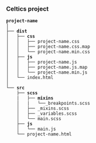 ### Celtics project

<pre><code><strong>project-name</strong>
│
├── <strong>dist</strong>
│   ├── <strong>css</strong>
│   │   ├── <span>project-name.css</span>
│   │   ├── <span>project-name.css.map</span>
│   │   └── <span>project-name.min.css</span>
│   ├── <strong>js</strong>
│   │   ├── <span>project-name.js</span>
│   │   ├── <span>project-name.js.map</span>
│   │   └── <span>project-name.min.js</span>
│   └── <span>index.html</span>
│
└── <strong>src</strong>
    ├── <strong>scss</strong>
    |   ├── <strong>mixins</strong>
    │   |   └──<span>_breakpoints.scss</span>
    │   ├── <span>_mixins.scss</span>
    │   ├── <span>_variables.scss</span>
    │   └── <span>main.scss</span>
    ├── <strong>js</strong>
    │   └── <span>main.js</span>
    └── <span>project-name.html</span>
</code></pre>
